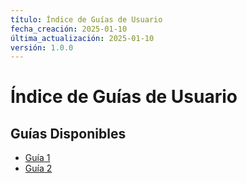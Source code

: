 ```yaml
---
título: Índice de Guías de Usuario
fecha_creación: 2025-01-10
última_actualización: 2025-01-10
versión: 1.0.0
---
```


# Índice de Guías de Usuario

## Guías Disponibles

- [Guía 1](guia1.md)
- [Guía 2](guia2.md)